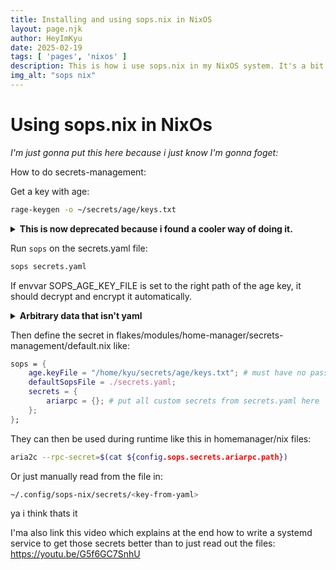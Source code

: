 ```yaml
---
title: Installing and using sops.nix in NixOS
layout: page.njk
author: HeyImKyu
date: 2025-02-19
tags: [ 'pages', 'nixos' ]
description: This is how i use sops.nix in my NixOS system. It's a bit complicated and a bit all over the place, but i really wanted to document it for anyone out there :3
img_alt: "sops nix"
---
```


# Using sops.nix in NixOs

<i>I'm just gonna put this here because i just know I'm gonna foget:</i>

How to do secrets-management:

Get a key with age:
```bash
rage-keygen -o ~/secrets/age/keys.txt
```

<details>
<summary><b>This is now deprecated because i found a cooler way of doing it.</b></summary>

Then grab the secrets.yaml file from vaultwarden that is configured something like this:
```yaml
ariarpc_secret: "my-super-secret-token"
key_in_yaml: "strongpassword123"
```

Run:
```bash
sops --encrypt --age <pub-age-key> secrets.yaml > secrets_enc.yaml
rm secrets.yaml
mv secrets_enc.yaml secrets.yaml
```

</details>

Run `sops` on the secrets.yaml file:
``` bash
sops secrets.yaml
```
If envvar SOPS_AGE_KEY_FILE is set to the right path of the age key, it should decrypt and encrypt it automatically.

<details>
<summary><b>Arbitrary data that isn't yaml</b></summary>

Apparently the key file isn't found even with the envvar if trying to encrypt arbitrary data.
For this purpose this command can be used:
```bash
sops --age "$(grep -o 'age1[^ ]*' "$SOPS_AGE_KEY_FILE")" -e input-file > output-file
```

In nix arbitrary data then has to be declared like this in sops:
```nix
sops = {
  secrets = {
    smb-credentials-kyu = {
      format = "binary";
      sopsFile = ./smb-credentials-kyu;
    };
  };
};

```
Like this we can save save whole secrets-files, e.g. in this example a credentials file.

</details>

Then define the secret in flakes/modules/home-manager/secrets-management/default.nix like:
```nix
sops = {
	age.keyFile = "/home/kyu/secrets/age/keys.txt"; # must have no password!
	defaultSopsFile = ./secrets.yaml;
	secrets = {
		ariarpc = {}; # put all custom secrets from secrets.yaml here
	};
};
```

They can then be used during runtime like this in homemanager/nix files:
```bash
aria2c --rpc-secret=$(cat ${config.sops.secrets.ariarpc.path})
```

Or just manually read from the file in:
```bash
~/.config/sops-nix/secrets/<key-from-yaml>
```

ya i think thats it

I'ma also link this video which explains at the end how to write a systemd service to get those secrets better than to just read out the files:
<a class="link" href="https://youtu.be/G5f6GC7SnhU">https://youtu.be/G5f6GC7SnhU</a>
